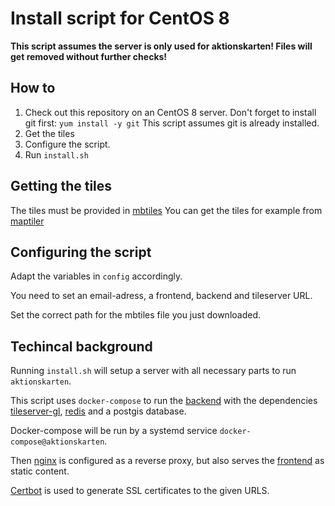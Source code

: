 # Install script for CentOS 8

**This script assumes the server is only used for aktionskarten!
Files will get removed without further checks!**


## How to 
1. Check out this repository on an CentOS 8 server.
   Don't forget to install git first: `yum install -y git`
   This script assumes git is already installed.
2. Get the tiles
2. Configure the script.
2. Run `install.sh`

## Getting the tiles
The tiles must be provided in [mbtiles](https://wiki.openstreetmap.org/wiki/MBTiles)
You can get the tiles for example from [maptiler](https://data.maptiler.com/downloads/planet/)

## Configuring the script
Adapt the variables in `config` accordingly.

You need to set an email-adress, a frontend, backend and tileserver URL.

Set the correct path for the mbtiles file you just downloaded.

## Techincal background

Running `install.sh` will setup a server with all necessary parts to run `aktionskarten`.

This script uses `docker-compose` to run the [backend](https://github.com/aktionskarten/backend) with the dependencies [tileserver-gl](https://github.com/aktionskarten/tileserver-gl), [redis](https://redis.io/) and a postgis database.

Docker-compose will be run by a systemd service `docker-compose@aktionskarten`.

Then [nginx](https://nginx.com) is configured as a reverse proxy, but also serves the [frontend](https://github.com/aktionskarten/frontend) as static content.

[Certbot](https://certbot.eff.org/) is used to generate SSL certificates to the given URLS.
